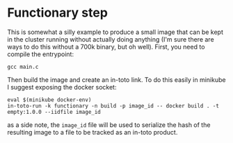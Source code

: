 Functionary step
================

This is somewhat a silly example to produce a small image that can be kept in
the cluster running without actually doing anything (I'm sure there are ways to
do this without a 700k binary, but oh well). First, you need to compile the
entrypoint:

```
gcc main.c
```

Then build the image and create an in-toto link. To do this easily in minikube
I suggest exposing the docker socket:

```
eval $(minikube docker-env)
in-toto-run -k functionary -n build -p image_id -- docker build . -t empty:1.0.0 --iidfile image_id
```

as a side note, the `image_id` file will be used to serialize the hash of the
resulting image to a file to be tracked as an in-toto product.
